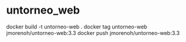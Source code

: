 # untorneo_web


docker build -t untorneo-web .
docker tag untorneo-web jmorenoh/untorneo-web:3.3
docker push jmorenoh/untorneo-web:3.3
